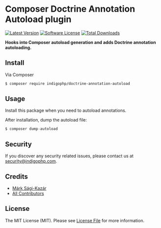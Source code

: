 # Composer Doctrine Annotation Autoload plugin

[![Latest Version](https://img.shields.io/github/release/indigophp/doctrine-annotation-autoload.svg?style=flat-square)](https://github.com/indigophp/doctrine-annotation-autoload/releases)
[![Software License](https://img.shields.io/badge/license-MIT-brightgreen.svg?style=flat-square)](LICENSE)
[![Total Downloads](https://img.shields.io/packagist/dt/indigophp/doctrine-annotation-autoload.svg?style=flat-square)](https://packagist.org/packages/indigophp/doctrine-annotation-autoload)

**Hooks into Composer autoload generation and adds Doctrine annotation autoloading.**


## Install

Via Composer

``` bash
$ composer require indigophp/doctrine-annotation-autoload
```


## Usage

Install this package when you need to autoload annotations.

After installation, dump the autoload file:

``` php
$ composer dump-autoload
```


## Security

If you discover any security related issues, please contact us at [security@indigophp.com](mailto:security@indigophp.com).


## Credits

- [Márk Sági-Kazár](https://github.com/sagikazarmark)
- [All Contributors](https://github.com/indigophp/doctrine-annotation-autoload/contributors)


## License

The MIT License (MIT). Please see [License File](LICENSE) for more information.

